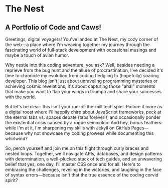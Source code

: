 # The Nest
## A Portfolio of Code and Caws!

Greetings, digital voyagers! You've landed at The Nest, my cozy corner of the web—a place where I'm weaving together my journey through the fascinating world of full-stack development with occasional musings and maybe a touch of avian humor.

Why nestle into this coding adventure, you ask? Well, besides needing a reprieve from the bug hunt and the allure of procrastination, I've decided it's time to chronicle my evolution from coding fledgling to (hopefully) soaring developer. This blog isn't just about unraveling programming mysteries or achieving cosmic revelations; it's about capturing those "aha!" moments that make you want to flap your wings in triumph and share your successes with the world.

But let's be clear: this isn't your run-of-the-mill tech spiel. Picture it more as a digital roost where I'll happily chirp about JavaScript frameworks, peck at the eternal tabs vs. spaces debate (tabs forever!), and occasionally ponder the existential crisis caused by a rogue semicolon. And hey, bonus feathers: while I'm at it, I'm sharpening my skills with Jekyll on GitHub Pages—because why not showcase my coding prowess while documenting this whirlwind?

So, perch yourself and join me on this flight through curly braces and nested loops. Together, we'll navigate APIs, databases, and design patterns with determination, a well-plucked stack of tech guides, and an unwavering belief that yes, one day, I'll master CSS once and for all. Here's to embracing the challenges, reveling in the victories, and laughing in the face of syntax errors—because isn't that the true essence of the coding corvid spirit?